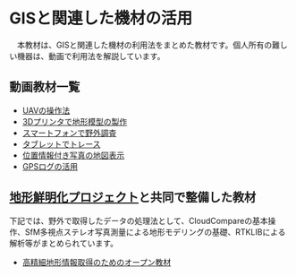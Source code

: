# GISと関連した機材の活用
　本教材は、GISと関連した機材の利用法をまとめた教材です。個人所有の難しい機器は、動画で利用法を解説しています。

## 動画教材一覧

- [UAVの操作法](./uav/uav.md)
- [3Dプリンタで地形模型の製作](./3dprinter/3dprinter.md)
- [スマートフォンで野外調査](./mobile/mobile.md)
- [タブレットでトレース](./tablet/tablet.md)
- [位置情報付き写真の地図表示](./camera/camera.md)
- [GPSログの活用](./gps/gps.md)

## [地形鮮明化プロジェクト](http://hdtopography.blogspot.com/)と共同で整備した教材
下記では、野外で取得したデータの処理法として、CloudCompareの基本操作、SfM多視点ステレオ写真測量による地形モデリングの基礎、RTKLIBによる解析等がまとめられています。

- [高精細地形情報取得のためのオープン教材](https://hdtopography.github.io/learning/book/)

[利用規約]:../../../policy.md
[その他のライセンスについて]:../../license.md
